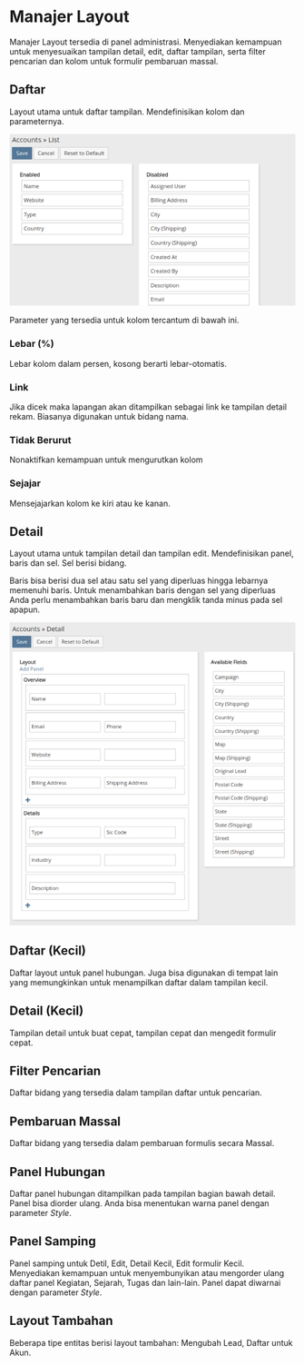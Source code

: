 # Manajer Layout

Manajer Layout tersedia di panel administrasi. Menyediakan kemampuan untuk menyesuaikan tampilan detail, edit, daftar tampilan, serta filter pencarian dan kolom untuk formulir pembaruan massal.

## Daftar

Layout utama untuk daftar tampilan. Mendefinisikan kolom dan parameternya.

![Daftar](https://raw.githubusercontent.com/espocrm/documentation/master/docs/_static/images/administration/layout-manager/list.png)

Parameter yang tersedia untuk kolom tercantum di bawah ini.

### Lebar (%)

Lebar kolom dalam persen, kosong berarti lebar-otomatis.

### Link

Jika dicek maka lapangan akan ditampilkan sebagai link ke tampilan detail rekam. Biasanya digunakan untuk bidang nama.

### Tidak Berurut

Nonaktifkan kemampuan untuk mengurutkan kolom

### Sejajar

Mensejajarkan kolom ke kiri atau ke kanan.

## Detail

Layout utama untuk tampilan detail dan tampilan edit. Mendefinisikan panel, baris dan sel. Sel berisi bidang.

Baris bisa berisi dua sel atau satu sel yang diperluas hingga lebarnya memenuhi baris. Untuk menambahkan baris dengan sel yang diperluas Anda perlu menambahkan baris baru dan mengklik tanda minus pada sel apapun.

![Detail](https://raw.githubusercontent.com/espocrm/documentation/master/docs/_static/images/administration/layout-manager/detail.png)

## Daftar (Kecil)

Daftar layout untuk panel hubungan. Juga bisa digunakan di tempat lain yang memungkinkan untuk menampilkan daftar dalam tampilan kecil.

## Detail (Kecil)

Tampilan detail untuk buat cepat, tampilan cepat dan mengedit formulir cepat.

## Filter Pencarian

Daftar bidang yang tersedia dalam tampilan daftar untuk pencarian.

## Pembaruan Massal

Daftar bidang yang tersedia dalam pembaruan formulis secara Massal.

## Panel Hubungan

Daftar panel hubungan ditampilkan pada tampilan bagian bawah detail. Panel bisa diorder ulang. Anda bisa menentukan warna panel dengan parameter _Style_.

## Panel Samping

Panel samping untuk Detil, Edit, Detail Kecil, Edit formulir Kecil. Menyediakan kemampuan untuk menyembunyikan atau mengorder ulang daftar panel Kegiatan, Sejarah, Tugas dan lain-lain. Panel dapat diwarnai dengan parameter _Style_.

## Layout Tambahan

Beberapa tipe entitas berisi layout tambahan: Mengubah Lead, Daftar untuk Akun.
